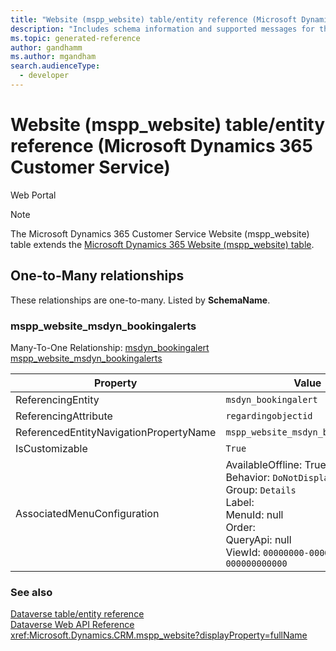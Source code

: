 ```yaml
---
title: "Website (mspp_website) table/entity reference (Microsoft Dynamics 365 Customer Service)"
description: "Includes schema information and supported messages for the Website (mspp_website) table/entity with Microsoft Dynamics 365 Customer Service."
ms.topic: generated-reference
author: gandhamm
ms.author: mgandham
search.audienceType: 
  - developer
---
```


# Website (mspp_website) table/entity reference (Microsoft Dynamics 365 Customer Service)

Web Portal

> [!NOTE]
> The Microsoft Dynamics 365 Customer Service Website (mspp_website) table extends the [Microsoft Dynamics 365 Website (mspp_website) table](/dynamics365/developer/reference/entities/mspp_website).




## One-to-Many relationships

These relationships are one-to-many. Listed by **SchemaName**.

### <a name="BKMK_mspp_website_msdyn_bookingalerts"></a> mspp_website_msdyn_bookingalerts

Many-To-One Relationship: [msdyn_bookingalert mspp_website_msdyn_bookingalerts](msdyn_bookingalert.md#BKMK_mspp_website_msdyn_bookingalerts)

|Property|Value|
|---|---|
|ReferencingEntity|`msdyn_bookingalert`|
|ReferencingAttribute|`regardingobjectid`|
|ReferencedEntityNavigationPropertyName|`mspp_website_msdyn_bookingalerts`|
|IsCustomizable|`True`|
|AssociatedMenuConfiguration|AvailableOffline: True<br />Behavior: `DoNotDisplay`<br />Group: `Details`<br />Label: <br />MenuId: null<br />Order: <br />QueryApi: null<br />ViewId: `00000000-0000-0000-0000-000000000000`|



### See also

[Dataverse table/entity reference](/power-apps/developer/data-platform/reference/about-entity-reference)  
[Dataverse Web API Reference](/power-apps/developer/data-platform/webapi/reference/about)   
<xref:Microsoft.Dynamics.CRM.mspp_website?displayProperty=fullName>
